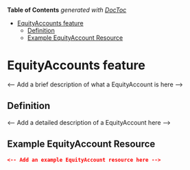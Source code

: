 <!-- START doctoc generated TOC please keep comment here to allow auto update -->
<!-- DON'T EDIT THIS SECTION, INSTEAD RE-RUN doctoc TO UPDATE -->

**Table of Contents** _generated with [DocToc](https://github.com/thlorenz/doctoc)_

- [EquityAccounts feature](#equityaccounts-feature)
  - [Definition](#definition)
  - [Example EquityAccount Resource](#example-equityaccount-resource)

<!-- END doctoc generated TOC please keep comment here to allow auto update -->

# EquityAccounts feature

<-- Add a brief description of what a EquityAccount is here -->

## Definition

<-- Add a detailed description of a EquityAccount here -->

## Example EquityAccount Resource

```json
<-- Add an example EquityAccount resource here -->
```
